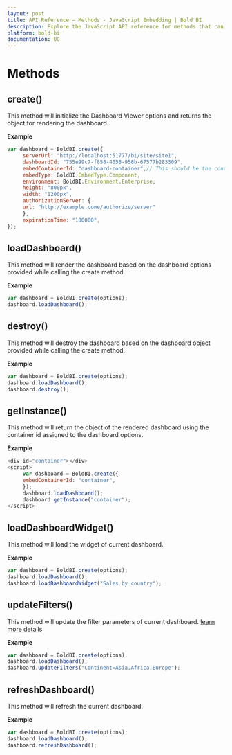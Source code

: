 ```yaml
---
layout: post
title: API Reference – Methods - JavaScript Embedding | Bold BI
description: Explore the JavaScript API reference for methods that can be used for embedding in Bold BI deployed in your server.
platform: bold-bi
documentation: UG
---
```


# Methods
  
## create()
    
This method will initialize the Dashboard Viewer options and returns the object for rendering the dashboard.

**Example** 
   
```js        
var dashboard = BoldBI.create({
     serverUrl: "http://localhost:51777/bi/site/site1",
     dashboardId: "755e99c7-f858-4058-958b-67577b283309",
     embedContainerId: "dashboard-container",// This should be the container id where you want to embed the dashboard
     embedType: BoldBI.EmbedType.Component,
     environment: BoldBI.Environment.Enterprise,
     height: "800px",
     width: "1200px",
     authorizationServer: {
     url: "http://example.come/authorize/server"
     },
     expirationTime: "100000",     
});   
```

## loadDashboard()
    
This method will render the dashboard based on the dashboard options provided while calling the create method.

**Example** 
   
```js      
var dashboard = BoldBI.create(options);
dashboard.loadDashboard();   
```

## destroy()
    
This method will destroy the dashboard based on the dashboard object provided while calling the create method.

**Example** 
   
```js        
var dashboard = BoldBI.create(options);
dashboard.loadDashboard();
dashboard.destroy();   
```

## getInstance()
    
This method will return the object of the rendered dashboard using the container id assigned to the dashboard options.

**Example** 
   
```js
<div id="container"></div> 
<script> 
     var dashboard = BoldBI.create({
     embedContainerId: "container",       
     });
     dashboard.loadDashboard();
     dashboard.getInstance("container");
</script> 
```

## loadDashboardWidget()
    
This method will load the widget of current dashboard.

**Example** 
   
```js
var dashboard = BoldBI.create(options);
dashboard.loadDashboard();
dashboard.loadDashboardWidget("Sales by country");   
```

## updateFilters()
    
This method will update the filter parameters of current dashboard. [learn more details](/embedded-bi/working-with-dashboards/preview-dashboard/urlparameters/)

**Example** 
   
```js
var dashboard = BoldBI.create(options);
dashboard.loadDashboard();
dashboard.updateFilters("Continent=Asia,Africa,Europe");   
```

## refreshDashboard()
    
This method will refresh the current dashboard.

**Example** 
   
```js
var dashboard = BoldBI.create(options);
dashboard.loadDashboard();
dashboard.refreshDashboard();   
```